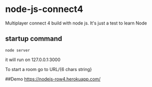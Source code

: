 # node-js-connect4
Multiplayer connect 4 build with node js. It's just a test to learn Node

## startup command
```
node server
```

it will run on 127.0.0.1:3000

To start a room go to URL/{6 chars string}

##Demo
https://nodejs-row4.herokuapp.com/